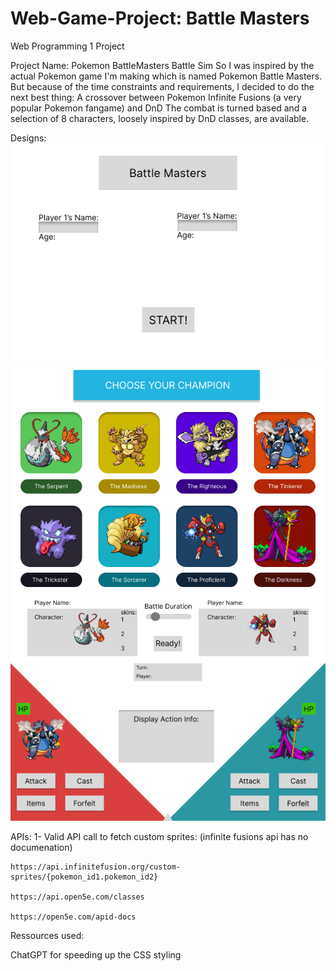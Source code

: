 # Web-Game-Project: Battle Masters
Web Programming 1 Project

Project Name: Pokemon BattleMasters Battle Sim
So I was inspired by the actual Pokemon game I'm making which is named Pokemon Battle Masters. 
But because of the time constraints and requirements, I decided to do the next best thing:
A crossover between Pokemon Infinite Fusions (a very popular Pokemon fangame) and DnD
The combat is turned based and a selection of 8 characters, loosely inspired by DnD classes, are available.

Designs:
<img src="./private/Web Prog Game Project Design Prototype.png"/>
<img src="./private/Web Prog Game Project Design Prototype (1).png"/>
<img src="./private/Web Prog Game Project Design Prototype (2).png"/>

APIs:
 1- Valid API call to fetch custom sprites: (infinite fusions api has no documenation)
    
    
    https://api.infinitefusion.org/custom-sprites/{pokemon_id1.pokemon_id2}
    
    https://api.open5e.com/classes

    https://open5e.com/apid-docs
    
Ressources used:

ChatGPT for speeding up the CSS styling


